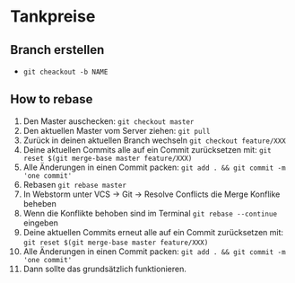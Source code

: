 # Tankpreise





## Branch erstellen
- `git cheackout -b NAME`

## How to rebase
1. Den Master auschecken: `git checkout master`
2. Den aktuellen Master vom Server ziehen: `git pull`
3. Zurück in deinen aktuellen Branch wechseln `git checkout feature/XXX`
4. Deine aktuellen Commits alle auf ein Commit zurücksetzen mit: `git reset $(git merge-base master feature/XXX)`
5. Alle Änderungen in einen Commit packen: `git add . && git commit -m 'one commit'`
6. Rebasen `git rebase master`
7. In Webstorm unter VCS -> Git -> Resolve Conflicts die Merge Konflike beheben
8. Wenn die Konflikte behoben sind im Terminal `git rebase --continue` eingeben
9. Deine aktuellen Commits erneut alle auf ein Commit zurücksetzen mit: `git reset $(git merge-base master feature/XXX)`
10. Alle Änderungen in einen Commit packen: `git add . && git commit -m 'one commit'`
11. Dann sollte das grundsätzlich funktionieren. 